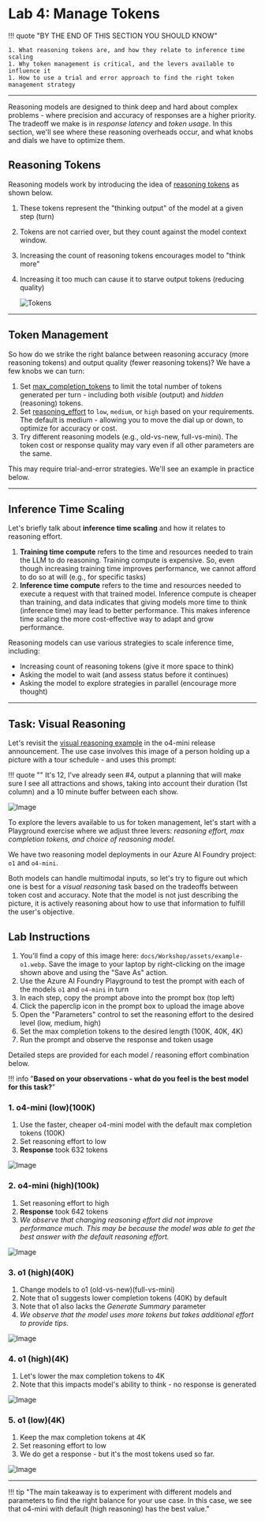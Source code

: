 # Lab 4: Manage Tokens

!!! quote "BY THE END OF THIS SECTION YOU SHOULD KNOW"

    1. What reasoning tokens are, and how they relate to inference time scaling
    1. Why token management is critical, and the levers available to influence it 
    1. How to use a trial and error approach to find the right token management strategy

---

Reasoning models are designed to think deep and hard about complex problems - where precision and accuracy of responses are a higher priority. The tradeoff we make is in _response latency_ and _token usage_. In this section, we'll see where these reasoning overheads occur, and what knobs and dials we have to optimize them.


## Reasoning Tokens

Reasoning models work by introducing the idea of [reasoning tokens](https://platform.openai.com/docs/guides/reasoning#how-reasoning-works) as shown below. 

1. These tokens represent the "thinking output" of the model at a given step (turn) 
1. Tokens are not carried over, but they count against the model context window.
1. Increasing the count of reasoning tokens encourages model to "think more"
1. Increasing it too much can cause it to starve output tokens (reducing quality)

    ![Tokens](./../assets/01-intro-token-window.png)

---

## Token Management

So how do we strike the right balance between reasoning accuracy (more reasoning tokens) and output quality (fewer reasoning tokens)? We have a few knobs we can turn:

1. Set [max_completion_tokens](https://platform.openai.com/docs/guides/reasoning?api-mode=chat#controlling-costs) to limit the total number of tokens generated per turn - including both _visible_ (output) and _hidden_ (reasoning) tokens.
1. Set [reasoning_effort](https://platform.openai.com/docs/guides/reasoning?api-mode=chat#get-started-with-reasoning) to `low`, `medium`, or `high` based on your requirements. The default is medium - allowing you to move the dial up or down, to optimize for accuracy or cost.
1. Try different reasoning models (e.g., old-vs-new, full-vs-mini). The token cost or response quality may vary even if all other parameters are the same.

This may require trial-and-error strategies. We'll see an example in practice below.

---

## Inference Time Scaling

Let's briefly talk about **inference time scaling** and how it relates to reasoning effort.

1. **Training time compute** refers to the time and resources needed to train the LLM to do reasoning. Training compute is expensive. So, even though increasing training time improves performance, we cannot afford to do so at will (e.g., for specific tasks)
2. **Inference time compute** refers to the time and resources needed to execute a request with that trained model. Inference compute is cheaper than training, and data indicates that giving models more time to think (inference time) may lead to better performance. This makes inference time scaling the more cost-effective way to adapt and grow performance.

Reasoning models can use various strategies to scale inference time, including:

- Increasing count of reasoning tokens (give it more space to think)
- Asking the model to wait (and assess status before it continues)
- Asking the model to explore strategies in parallel (encourage more thought)

---

## Task: Visual Reasoning

Let's revisit the [visual reasoning example](https://openai.com/index/introducing-o3-and-o4-mini/) in the o4-mini release announcement. The use case involves this image of a person holding up a picture with a tour schedule - and uses this prompt: 

!!! quote ""
    It's 12, I've already seen #4, 
    output a planning that will make sure I see all attractions and shows, 
    taking into account their duration (1st column) 
    and a 10 minute buffer between each show.

![Image](./../assets/example-o1.webp)


To explore the levers available to us for token management, let's start with a Playground exercise where we adjust three levers: _reasoning effort, max completion tokens, and choice of reasoning model._

We have two reasoning model deployments in our Azure AI Foundry project: `o1` and `o4-mini`. 

Both models can handle multimodal inputs, so let's try to figure out which one is best for a _visual reasoning_ task based on the tradeoffs between token cost and accuracy. Note that the model is not just describing the picture, it is actively reasoning about how to use that information to fulfill the user's objective.

## Lab Instructions

1. You'll find a copy of this image here: `docs/Workshop/assets/example-o1.webp`. Save the image to your laptop by right-clicking on the image shown above and using the "Save As" action.
1. Use the Azure AI Foundry Playground to test the prompt with each of the models `o1` and `o4-mini` in turn
1. In each step, copy the prompt above into the prompt box (top left)
1. Click the paperclip icon in the prompt box to upload the image above
1. Open the "Parameters" control to set the reasoning effort to the desired level (low, medium, high)
1. Set the max completion tokens to the desired length (100K, 40K, 4K)
1. Run the prompt and observe the response and token usage 

Detailed steps are provided for each model / reasoning effort combination below.

!!! info "**Based on your observations -  what do you feel is the best model for this task?**"



### 1. o4-mini (low)(100K)

1. Use the faster, cheaper o4-mini model with the default max completion tokens (100K)
1. Set reasoning effort to low
1. **Response** took 632 tokens

![Image](./../assets/visual-1-o4mini-low.png)

### 2. o4-mini (high)(100k)

1. Set reasoning effort to high
1. **Response** took 642 tokens
1. _We observe that changing reasoning effort did not improve performance much. This may be because the model was able to get the best answer with the default reasoning effort._

![Image](./../assets/visual-2-o4mini-high.png)

### 3. o1 (high)(40K)

1. Change models to o1 (old-vs-new)(full-vs-mini)
1. Note that o1 suggests lower completion tokens (40K) by default
1. Note that o1 also lacks the _Generate Summary_ parameter
1. _We observe that the model uses more tokens but takes additional effort to provide tips._

![Image](./../assets/visual-3-o1-high-40k.png)

### 4.  o1 (high)(4K)

1. Let's lower the max completion tokens to 4K
1. Note that this impacts model's ability to think - no response is generated

![Image](./../assets/visual-4-o1-high-4k.png)


### 5. o1 (low)(4K)

1. Keep the max completion tokens at 4K
1. Set reasoning effort to low
1. We do get a response - but it's the most tokens used so far.

![Image](./../assets/visual-5-o1-low-4k.png)

---

!!! tip "The main takeaway is to experiment with different models and parameters to find the right balance for your use case. In this case, we see that o4-mini with default (high reasoning) has the best value."

